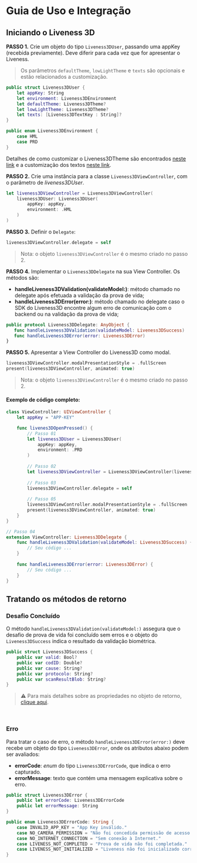 #  Guia de Uso e Integração

##  Iniciando o Liveness 3D

**PASSO 1.** Crie um objeto do tipo `Liveness3DUser`, passando uma appKey (recebida previamente). Deve diferir para cada vez que for apresentar o Liveness.
> Os parâmetros `defaultTheme`, `lowLightTheme` e `texts` são opcionais e estão relacionados a customização.

```swift
public struct Liveness3DUser { 
    let appKey: String
    let environment: Liveness3DEnvironment
    let defaultTheme: Liveness3DTheme?
    let lowLightTheme: Liveness3DTheme?
    let texts: [Liveness3DTextKey : String]?
}

public enum Liveness3DEnvironment { 
    case HML 
    case PRD 
}
```

Detalhes de como customizar o Liveness3DTheme são encontrados [neste link](Liveness3DTheme.md) e a customização dos textos [neste link](CustomTexts.md).

**PASSO 2.**  Crie uma instância para a classe `Liveness3DViewController`, com o parâmetro de *liveness3DUser*.

```swift
let liveness3DViewController = Liveness3DViewController(
    liveness3DUser: Liveness3DUser(
        appKey: appKey,
        environment: .HML
    )
)
```

**PASSO 3.** Definir o `Delegate`:

```swift
liveness3DViewController.delegate = self
```

> Nota: o objeto `liveness3DViewController` é o mesmo criado no passo 2.

**PASSO 4.** Implementar o `Liveness3DDelegate` na sua View Controller.
 Os métodos são:
 - **handleLiveness3DValidation(validateModel:)**: método chamado no delegate após efetuada a validação da prova de vida;
 - **handleLiveness3DError(error:)**: método chamado no delegate caso o SDK do Liveness3D encontre algum erro de comunicação com o backend ou na validação da prova de vida;
 
 ```swift
public protocol Liveness3DDelegate: AnyObject {
    func handleLiveness3DValidation(validateModel: Liveness3DSuccess)
    func handleLiveness3DError(error: Liveness3DError)
}
``` 

**PASSO 5.** Apresentar a View Controller do Liveness3D como modal.

```swift
liveness3DViewController.modalPresentationStyle = .fullScreen 
present(liveness3DViewController, animated: true)
```

> Nota: o objeto `liveness3DViewController` é o mesmo criado no passo 2.

#### Exemplo de código completo:

```swift
class ViewController: UIViewController {
    let appKey = "APP-KEY"

    func livenes3DOpenPressed() {
        // Passo 01
        let liveness3DUser = Liveness3DUser(
            appKey: appKey, 
            environment: .PRD
        )
        
        // Passo 02
        let liveness3DViewController = Liveness3DViewController(liveness3DUser: liveness3DUser)
    
        // Passo 03
        liveness3DViewController.delegate = self
        
        // Passo 05
        liveness3DViewController.modalPresentationStyle = .fullScreen
        present(liveness3DViewController, animated: true)
    }
}
```

```swift
// Passo 04
extension ViewController: Liveness3DDelegate {
    func handleLiveness3DValidation(validateModel: Liveness3DSuccess) {
        // Seu código ...
    }
        
    func handleLiveness3DError(error: Liveness3DError) {
        // Seu código ...
    }
}
```

##  Tratando os métodos de retorno

### Desafio Concluído

O método `handleLiveness3DValidation(validateModel:)` assegura que o desafio de prova de vida foi concluído sem erros e o objeto do `Liveness3DSuccess` indica o resultado da validação biométrica.

```swift
public struct Liveness3DSuccess {
    public var valid: Bool?
    public var codID: Double?
    public var cause: String?
    public var protocolo: String?
    public var scanResultBlob: String?
}
```

>⚠️ Para mais detalhes sobre as propriedades no objeto de retorno, [clique aqui](https://certifaceid.readme.io/docs/integra%C3%A7%C3%A3o-atualizada#42-3d-liveness).

<br/>

### Erro

Para tratar o caso de erro, o método `handleLiveness3DError(error:)` deve recebe um objeto do tipo `Liveness3DError`, onde os atributos abaixo podem ser avaliados:

- **errorCode**: *enum* do tipo `Liveness3DErrorCode`, que indica o erro capturado.
- **errorMessage**: texto que contém uma mensagem explicativa sobre o erro.

```swift
public struct Liveness3DError {
    public let errorCode: Liveness3DErrorCode
    public let errorMessage: String
}

public enum Liveness3DErrorCode: String {
    case INVALID_APP_KEY = "App Key inválido."
    case NO_CAMERA_PERMISSION = "Não foi concedida permissão de acesso à câmera do aparelho."
    case NO_INTERNET_CONNECTION = "Sem conexão à Internet."
    case LIVENESS_NOT_COMPLETED = "Prova de vida não foi completada."
    case LIVENESS_NOT_INITIALIZED = "Liveness não foi inicializado corretamente."
}
```
